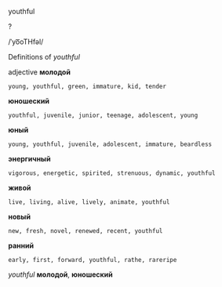 youthful

?

/ˈyo͞oTHfəl/

Definitions of _youthful_

adjective
**молодой**

    young, youthful, green, immature, kid, tender
**юношеский**

    youthful, juvenile, junior, teenage, adolescent, young
**юный**

    young, youthful, juvenile, adolescent, immature, beardless
**энергичный**

    vigorous, energetic, spirited, strenuous, dynamic, youthful
**живой**

    live, living, alive, lively, animate, youthful
**новый**

    new, fresh, novel, renewed, recent, youthful
**ранний**

    early, first, forward, youthful, rathe, rareripe

_youthful_
**молодой**, **юношеский**